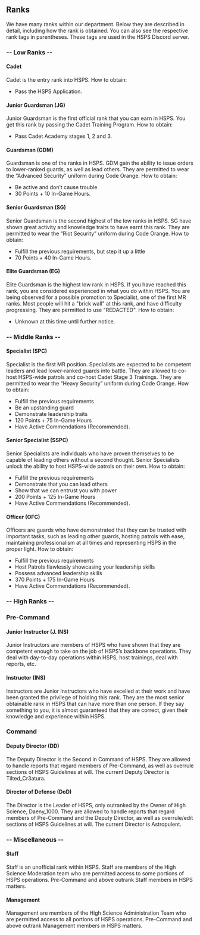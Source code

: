 ## Ranks
We have many ranks within our department. Below they are described in detail, including how the rank is obtained.
You can also see the respective rank tags in parentheses. These tags are used in the HSPS Discord server.

### -- Low Ranks --

#### Cadet
Cadet is the entry rank into HSPS.
How to obtain: 
- Pass the HSPS Application.

#### Junior Guardsman (JG)
Junior Guardsman is the first official rank that you can earn in HSPS. You get this rank by passing the Cadet Training Program.
How to obtain: 
- Pass Cadet Academy stages 1, 2 and 3.

#### Guardsman (GDM)
Guardsman is one of the ranks in HSPS. GDM gain the ability to issue orders to lower-ranked guards, as well as lead others. They are permitted to wear the “Advanced Security” uniform during Code Orange.
How to obtain: 
- Be active and don’t cause trouble
- 30 Points + 10 In-Game Hours.

#### Senior Guardsman (SG)
Senior Guardsman is the second highest of the low ranks in HSPS. SG have shown great activity and knowledge traits to have earnt this rank. They are permitted to wear the “Riot Security” uniform during Code Orange.
How to obtain: 
- Fulfill the previous requirements, but step it up a little
- 70 Points + 40 In-Game Hours.

#### Elite Guardsman (EG)
Elite Guardsman is the highest low rank in HSPS. If you have reached this rank, you are considered experienced in what you do within HSPS. You are being observed for a possible promotion to Specialist, one of the first MR ranks. Most people will hit a "brick wall" at this rank, and have difficulty progressing. They are permitted to use "REDACTED".
How to obtain:
- Unknown at this time until further notice. 


### -- Middle Ranks --

#### Specialist (SPC)
Specialist is the first MR position. Specialists are expected to be competent leaders and lead lower-ranked guards into battle. They are allowed to co-host HSPS-wide patrols and co-host Cadet Stage 3 Trainings. They are permitted to wear the “Heavy Security” uniform during Code Orange.
How to obtain: 
- Fulfill the previous requirements 
- Be an upstanding guard
- Demonstrate leadership traits
- 120 Points + 75 In-Game Hours
- Have Active Commendations (Recommended).

#### Senior Specialist (SSPC)
Senior Specialists are individuals who have proven themselves to be capable of leading others without a second thought. Senior Specialists unlock the ability to host HSPS-wide patrols on their own.
How to obtain: 
- Fulfill the previous requirements 
- Demonstrate that you can lead others 
- Show that we can entrust you with power
- 200 Points + 125 In-Game Hours
- Have Active Commendations (Recommended).


#### Officer (OFC)
Officers are guards who have demonstrated that they can be trusted with important tasks, such as leading other guards, hosting patrols with ease, maintaining professionalism at all times and representing HSPS in the proper light.
How to obtain: 
- Fulfill the previous requirements 
- Host Patrols flawlessly showcasing your leadership skills
- Possess advanced leadership skills 
- 370 Points + 175 In-Game Hours
- Have Active Commendations (Recommended).


### -- High Ranks --

### Pre-Command

#### Junior Instructor (J. INS)
Junior Instructors are members of HSPS who have shown that they are competent enough to take on the job of HSPS’s backbone operations. They deal with day-to-day operations within HSPS, host trainings, deal with reports, etc.

#### Instructor (INS)
Instructors are Junior Instructors who have excelled at their work and have been granted the privilege of holding this rank. They are the most senior obtainable rank in HSPS that can have more than one person. If they say something to you, it is almost guaranteed that they are correct, given their knowledge and experience within HSPS.

### Command

#### Deputy Director (DD)
The Deputy Director is the Second in Command of HSPS. They are allowed to handle reports that regard members of Pre-Command, as well as overrule sections of HSPS Guidelines at will. The current Deputy Director is Tilted_Cr3atura.

#### Director of Defense (DoD)
The Director is the Leader of HSPS, only outranked by the Owner of High Science, Daeny_1000. They are allowed to handle reports that regard members of Pre-Command and the Deputy Director, as well as overrule/edit sections of HSPS Guidelines at will. The current Director is Astropulent.

### -- Miscellaneous --

#### Staff
Staff is an unofficial rank within HSPS. Staff are members of the High Science Moderation team who are permitted access to some portions of HSPS operations. Pre-Command and above outrank Staff members in HSPS matters.

#### Management
Management are members of the High Science Administration Team who are permitted access to all portions of HSPS operations. Pre-Command and above outrank Management members in HSPS matters.
